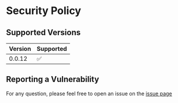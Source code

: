 # Security Policy

## Supported Versions


| Version   | Supported          |
| -------   | ------------------ |
| 0.0.12     | :white_check_mark: |


## Reporting a Vulnerability

For any question, please feel free to open an issue on the  [issue page](https://github.com/AlexandreGazagnes/Unilassalle-Public-Ressources/issues)
